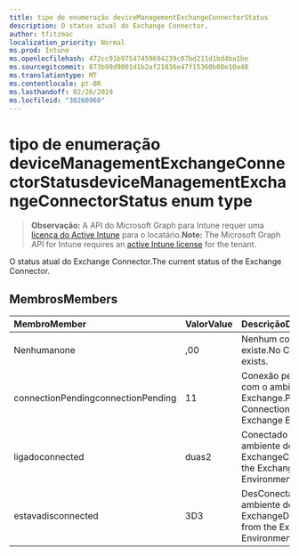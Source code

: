```yaml
---
title: tipo de enumeração deviceManagementExchangeConnectorStatus
description: O status atual do Exchange Connector.
author: tfitzmac
localization_priority: Normal
ms.prod: Intune
ms.openlocfilehash: 472cc91b97547459694239c07bd211d1bd4ba1be
ms.sourcegitcommit: 873b99d9001d1b2af21836e47f15360b08e10a40
ms.translationtype: MT
ms.contentlocale: pt-BR
ms.lasthandoff: 02/26/2019
ms.locfileid: "30260960"
---
```

# <a name="devicemanagementexchangeconnectorstatus-enum-type"></a><span data-ttu-id="6ea5c-103">tipo de enumeração deviceManagementExchangeConnectorStatus</span><span class="sxs-lookup"><span data-stu-id="6ea5c-103">deviceManagementExchangeConnectorStatus enum type</span></span>

> <span data-ttu-id="6ea5c-104">**Observação:** A API do Microsoft Graph para Intune requer uma [licença do Active Intune](https://go.microsoft.com/fwlink/?linkid=839381) para o locatário.</span><span class="sxs-lookup"><span data-stu-id="6ea5c-104">**Note:** The Microsoft Graph API for Intune requires an [active Intune license](https://go.microsoft.com/fwlink/?linkid=839381) for the tenant.</span></span>

<span data-ttu-id="6ea5c-105">O status atual do Exchange Connector.</span><span class="sxs-lookup"><span data-stu-id="6ea5c-105">The current status of the Exchange Connector.</span></span>

## <a name="members"></a><span data-ttu-id="6ea5c-106">Membros</span><span class="sxs-lookup"><span data-stu-id="6ea5c-106">Members</span></span>
|<span data-ttu-id="6ea5c-107">Membro</span><span class="sxs-lookup"><span data-stu-id="6ea5c-107">Member</span></span>|<span data-ttu-id="6ea5c-108">Valor</span><span class="sxs-lookup"><span data-stu-id="6ea5c-108">Value</span></span>|<span data-ttu-id="6ea5c-109">Descrição</span><span class="sxs-lookup"><span data-stu-id="6ea5c-109">Description</span></span>|
|:---|:---|:---|
|<span data-ttu-id="6ea5c-110">Nenhuma</span><span class="sxs-lookup"><span data-stu-id="6ea5c-110">none</span></span>|<span data-ttu-id="6ea5c-111">,0</span><span class="sxs-lookup"><span data-stu-id="6ea5c-111">0</span></span>|<span data-ttu-id="6ea5c-112">Nenhum conector existe.</span><span class="sxs-lookup"><span data-stu-id="6ea5c-112">No Connector exists.</span></span>|
|<span data-ttu-id="6ea5c-113">connectionPending</span><span class="sxs-lookup"><span data-stu-id="6ea5c-113">connectionPending</span></span>|<span data-ttu-id="6ea5c-114">1</span><span class="sxs-lookup"><span data-stu-id="6ea5c-114">1</span></span>|<span data-ttu-id="6ea5c-115">Conexão pendente com o ambiente do Exchange.</span><span class="sxs-lookup"><span data-stu-id="6ea5c-115">Pending Connection to the Exchange Environment.</span></span>|
|<span data-ttu-id="6ea5c-116">ligado</span><span class="sxs-lookup"><span data-stu-id="6ea5c-116">connected</span></span>|<span data-ttu-id="6ea5c-117">duas</span><span class="sxs-lookup"><span data-stu-id="6ea5c-117">2</span></span>|<span data-ttu-id="6ea5c-118">Conectado ao ambiente do Exchange</span><span class="sxs-lookup"><span data-stu-id="6ea5c-118">Connected to the Exchange Environment</span></span>|
|<span data-ttu-id="6ea5c-119">estava</span><span class="sxs-lookup"><span data-stu-id="6ea5c-119">disconnected</span></span>|<span data-ttu-id="6ea5c-120">3D</span><span class="sxs-lookup"><span data-stu-id="6ea5c-120">3</span></span>|<span data-ttu-id="6ea5c-121">DesConectado do ambiente do Exchange</span><span class="sxs-lookup"><span data-stu-id="6ea5c-121">Disconnected from the Exchange Environment</span></span>|



